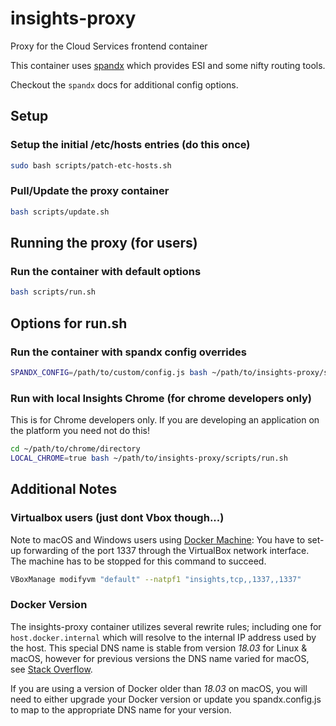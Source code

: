 # insights-proxy

Proxy for the Cloud Services frontend container

This container uses [spandx](https://github.com/redhataccess/spandx) which provides ESI and some nifty routing tools.

Checkout the `spandx` docs for additional config options.

## Setup

### Setup the initial /etc/hosts entries (do this once)

```bash
sudo bash scripts/patch-etc-hosts.sh
```

### Pull/Update the proxy container

```bash
bash scripts/update.sh
```

## Running the proxy (for users)

### Run the container with default options

```bash
bash scripts/run.sh
```

## Options for run.sh

### Run the container with spandx config overrides

```bash
SPANDX_CONFIG=/path/to/custom/config.js bash ~/path/to/insights-proxy/scripts/run.sh
```

### Run with local Insights Chrome (for chrome developers only)

This is for Chrome developers only.
If you are developing an application on the platform you need not do this!

```bash
cd ~/path/to/chrome/directory
LOCAL_CHROME=true bash ~/path/to/insights-proxy/scripts/run.sh
```

## Additional Notes

### Virtualbox users (just dont Vbox though...)

Note to macOS and Windows users using [Docker Machine](https://docs.docker.com/machine/): You have to set-up forwarding of the port 1337 through the VirtualBox network interface. The machine has to be stopped for this command to succeed.

```bash
VBoxManage modifyvm "default" --natpf1 "insights,tcp,,1337,,1337"
```

### Docker Version

The insights-proxy container utilizes several rewrite rules; including one for `host.docker.internal` which will resolve to the internal IP address used by the host. This special DNS name is stable from version *18.03* for Linux & macOS, however for previous versions the DNS name varied for macOS, see [Stack Overflow](https://stackoverflow.com/questions/31324981/how-to-access-host-port-from-docker-container/43541732#43541732).

If you are using a version of Docker older than *18.03* on macOS, you will need to either upgrade your Docker version or update you spandx.config.js to map to the appropriate DNS name for your version.
